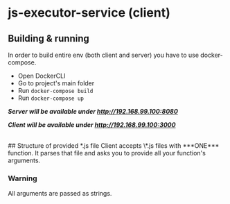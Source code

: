 # js-executor-service (client)

## Building & running
In order to build entire env (both client and server) you have to use docker-compose.
* Open DockerCLI
* Go to project's main folder
* Run
  `docker-compose build`
* Run
  `docker-compose up`

***Server will be available under http://192.168.99.100:8080***

***Client will be available under http://192.168.99.100:3000***

</br>
## Structure of provided *.js file
Client accepts \*.js files with ***ONE*** function.
It parses that file and asks you to provide all your function's arguments.

### Warning 
All arguments are passed as strings.
